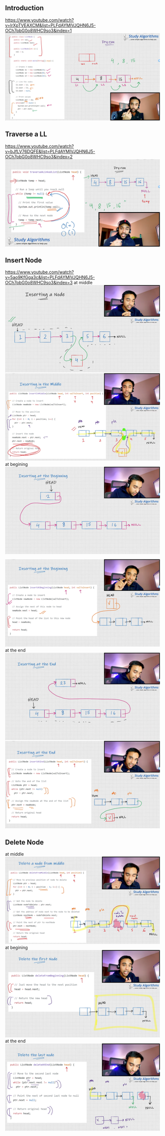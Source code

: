## Introduction
https://www.youtube.com/watch?v=lrXpTVEAXCM&list=PLFdAYMIVJQHN6J5-OCh7pbG0o8WHC9so3&index=1
![img.png](resources/img.png)

## Traverse a LL
https://www.youtube.com/watch?v=bJfLV76DQFE&list=PLFdAYMIVJQHN6J5-OCh7pbG0o8WHC9so3&index=2
![img.png](resources/img1.png)

## Insert Node
https://www.youtube.com/watch?v=5ao9KfGga3c&list=PLFdAYMIVJQHN6J5-OCh7pbG0o8WHC9so3&index=3
at middle
![](resources/img_1.png)
![](resources/img_6.png)
at begining
![](resources/img_2.png)

![](resources/img_3.png)
at the end
![](resources/img_4.png)
![](resources/img_5.png)

## Delete Node
at middle
![](resources/img_9.png)
at begining
![](resources/img_7.png)
at the end
![](resources/img_8.png)